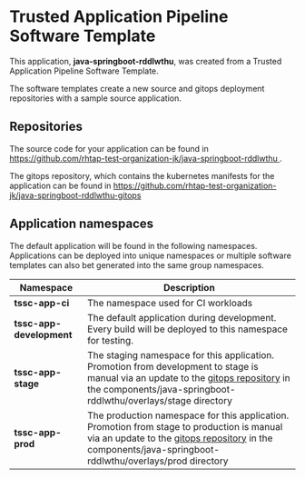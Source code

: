 # Trusted Application Pipeline Software Template

This application, **java-springboot-rddlwthu**, was created from a Trusted Application Pipeline Software Template.

The software templates create a new source and gitops deployment repositories with a sample source application. 

## Repositories

The source code for your application can be found in [https://github.com/rhtap-test-organization-jk/java-springboot-rddlwthu ](https://github.com/rhtap-test-organization-jk/java-springboot-rddlwthu ).
 
The gitops repository, which contains the kubernetes manifests for the application can be found in 
[https://github.com/rhtap-test-organization-jk/java-springboot-rddlwthu-gitops ](https://github.com/rhtap-test-organization-jk/java-springboot-rddlwthu-gitops ) 

## Application namespaces 

The default application will be found in the following namespaces. Applications can be deployed into unique namespaces or multiple software templates can also bet generated into the same group namespaces.  

|  Namespace   |  Description   |  
| -------- | -------- |
| **tssc-app-ci** | The namespace used for CI workloads |
| **tssc-app-development** | The default application during development. Every build will be deployed to this namespace for testing. |
| **tssc-app-stage** | The staging namespace for this application. Promotion from development to stage is manual via an update to the [gitops repository](https://github.com/rhtap-test-organization-jk/java-springboot-rddlwthu-gitops ) in the components/java-springboot-rddlwthu/overlays/stage directory |
| **tssc-app-prod** | The production namespace for this application. Promotion from stage to production is manual via an update to the [gitops repository](https://github.com/rhtap-test-organization-jk/java-springboot-rddlwthu-gitops ) in the components/java-springboot-rddlwthu/overlays/prod directory |
